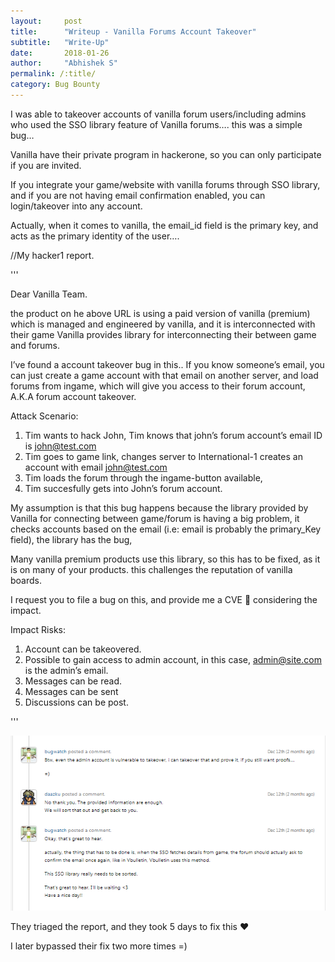 ```yaml
---
layout:     post
title:      "Writeup - Vanilla Forums Account Takeover"
subtitle:   "Write-Up"
date:       2018-01-26
author:     "Abhishek S"
permalink: /:title/
category: Bug Bounty
---
```



I was able to takeover accounts of vanilla forum users/including admins who used the SSO library feature of Vanilla forums…. this was a simple bug…

Vanilla have their private program in hackerone, so you can only participate if you are invited.

If you integrate your game/website with vanilla forums through SSO library, and if you are not having email confirmation enabled, you can login/takeover into any account.

Actually, when it comes to vanilla, the email_id field is the primary key, and acts as the primary identity of the user….

 

//My hacker1 report.

'''

Dear Vanilla Team.

the product on he above URL is using a paid version of vanilla (premium) which is managed and engineered by vanilla, and it is interconnected with their game Vanilla provides library for interconnecting their between game and forums.

I’ve found a account takeover bug in this.. If you know someone’s email, you can just create a game account with that email on another server, and load forums from ingame, which will give you access to their forum account, A.K.A forum account takeover.

Attack Scenario:

1) Tim wants to hack John, Tim knows that john’s forum account’s email ID is john@test.com
2) Tim goes to game link, changes server to International-1 creates an account with email john@test.com
3) Tim loads the forum through the ingame-button available,
5) Tim succesfully gets into John’s forum account.

My assumption is that this bug happens because the library provided by Vanilla for connecting between game/forum is having a big problem, it checks accounts based on the email (i.e: email is probably the primary_Key field), the library has the bug,

Many vanilla premium products use this library, so this has to be fixed, as it is on many of your products. this challenges the reputation of vanilla boards.

I request you to file a bug on this, and provide me a CVE 🙂 considering the impact.

Impact
Risks:

1) Account can be takeovered.
2) Possible to gain access to admin account, in this case, admin@site.com is the admin’s email.
3) Messages can be read.
4) Messages can be sent
5) Discussions can be post.

'''

![](/img/poc/vanilla.png)


They triaged the report, and they took 5 days to fix this  ❤

I later bypassed their fix two more times =)
